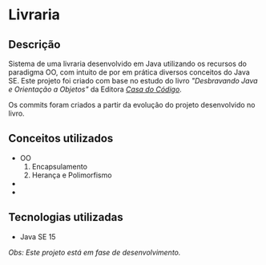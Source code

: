 # Livraria

## Descrição
Sistema de uma livraria desenvolvido em Java utilizando os recursos do paradigma OO, com intuito de por em prática diversos conceitos do Java SE. Este projeto foi criado com base no estudo do livro  _"Desbravando Java e Orientação a Objetos"_ da Editora _[Casa do Código](https://www.casadocodigo.com.br/)_. 

Os commits foram criados a partir da evolução do projeto desenvolvido no livro. 

## Conceitos utilizados
- OO 
	1. Encapsulamento
	2. Herança e Polimorfismo
- 
- 

## Tecnologias utilizadas 
- Java SE 15


_Obs: Este projeto está em fase de desenvolvimento._
